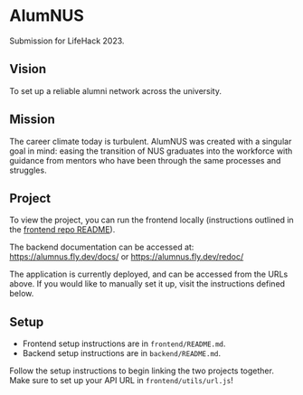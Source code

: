 # AlumNUS

Submission for LifeHack 2023.

## Vision

To set up a reliable alumni network across the university.

## Mission

The career climate today is turbulent. AlumNUS was created with a singular goal in mind: easing the transition of NUS graduates into the workforce with guidance from mentors who have been through the same processes and struggles.

## Project

To view the project, you can run the frontend locally (instructions outlined in the [frontend repo README](https://github.com/alumNUS-Lifehack/alumnus/blob/main/frontend/README.md)).

The backend documentation can be accessed at: https://alumnus.fly.dev/docs/ or https://alumnus.fly.dev/redoc/

The application is currently deployed, and can be accessed from the URLs above. If you would like to manually set it up, visit the instructions defined below.

## Setup

- Frontend setup instructions are in `frontend/README.md`.
- Backend setup instructions are in `backend/README.md`.

Follow the setup instructions to begin linking the two projects together. Make sure to set up your API URL in `frontend/utils/url.js`!
